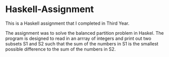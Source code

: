 Haskell-Assignment
==================

This is a Haskell assignment that I completed in Third Year.

The assignment was to solve the balanced partition problem in Haskel. The program is designed to read in an arrray of integers and print out two subsets S1 and S2 such that the sum of the numbers in S1 is the smallest possible difference to the sum of the numbers in S2.
